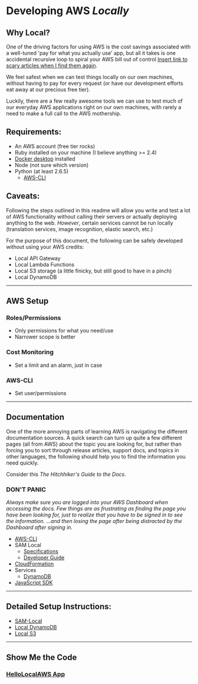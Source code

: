# Developing AWS _Locally_

## Why Local?
One of the driving factors for using AWS is the cost savings associated with a well-tuned 'pay for what you actually use' app, but all it takes is one accidental recursive loop to spiral your AWS bill out of control [Insert link to scary articles when I find them again](#).

We feel safest when we can test things locally on our own machines, without having to pay for every request (or have our development efforts eat away at our precious free tier).

Luckily, there are a few really awesome tools we can use to test much of our everyday AWS applications right on our own machines, with rarely a need to make a full call to the AWS mothership.

## Requirements:
* An AWS account (free tier rocks)
* Ruby installed on your machine (I believe anything >= 2.4)
* [Docker desktop](https://www.docker.com/products/docker-desktop) installed
* Node (not sure which version)
* Python (at least 2.6.5)
  * [AWS-CLI](https://github.com/aws/aws-cli)

## Caveats:
Following the steps outlined in this readme will allow you write and test a lot of AWS functionality without calling their servers or actually deploying anything to the web. *However*, certain services cannot be run locally (translation services, image recognition, elastic search, etc.)

For the purpose of this document, the following can be safely developed without using your AWS credits:
* Local API Gateway
* Local Lambda Functions
* Local S3 storage (a little finicky, but still good to have in a pinch)
* Local DynamoDB

---

## AWS Setup

### Roles/Permissions
* Only permissions for what you need/use
* Narrower scope is better

### Cost Monitoring
* Set a limit and an alarm, just in case

### AWS-CLI
* Set user/permissions

---

## Documentation
One of the more annoying parts of learning AWS is navigating the different documentation sources. A quick search can turn up quite a few different pages (all from AWS) about the topic you are looking for, but rather than forcing you to sort through release articles, support docs, and topics in other languages, the following should help you to find the information you need quickly.

Consider this _The Hitchhiker's Guide to the Docs_.

### DON'T PANIC
_Always make sure you are logged into your AWS Dashboard when accessing the docs. Few things are as frustrating as finding the page you have been looking for, just to realize that you have to be signed in to see the information. ...and then losing the page after being distracted by the Dashboard after signing in._

* [AWS-CLI](https://docs.aws.amazon.com/cli/latest/index.html)
* SAM Local
  * [Specifications](https://github.com/awslabs/serverless-application-model/blob/master/versions/2016-10-31.md)
  * [Developer Guide](https://docs.aws.amazon.com/serverless-application-model/latest/developerguide/serverless-sam-reference.html)
* [CloudFormation](https://docs.aws.amazon.com/AWSCloudFormation/latest/UserGuide/template-reference.html)
* Services
  * [DynamoDB](https://docs.aws.amazon.com/amazondynamodb/latest/APIReference/API_Operations_Amazon_DynamoDB.html)
* [JavaScript SDK](https://docs.aws.amazon.com/AWSJavaScriptSDK/latest/)

---

## Detailed Setup Instructions:

* [SAM-Local](./sam-local.md)
* [Local DynamoDB](./dynamo-db.md)
* [Local S3](./fakes3.md)

---

## Show Me the Code

### [HelloLocalAWS App](#notMadeYet)
